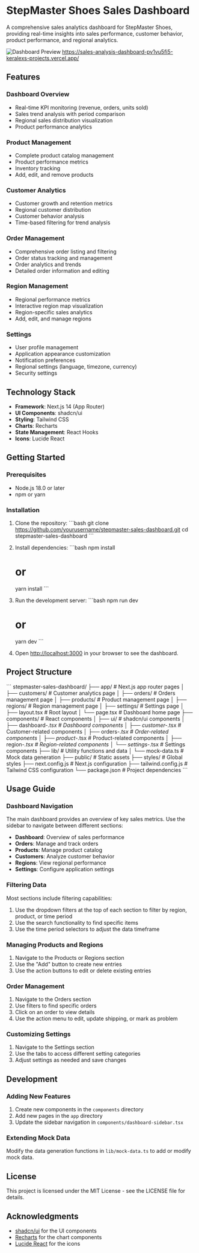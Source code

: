 # StepMaster Shoes Sales Dashboard

A comprehensive sales analytics dashboard for StepMaster Shoes, providing real-time insights into sales performance, customer behavior, product performance, and regional analytics.

![Dashboard Preview](/placeholder.svg?height=400&width=800)
https://sales-analysis-dashboard-pv1vu5fi5-keralexs-projects.vercel.app/
## Features

### Dashboard Overview
- Real-time KPI monitoring (revenue, orders, units sold)
- Sales trend analysis with period comparison
- Regional sales distribution visualization
- Product performance analytics

### Product Management
- Complete product catalog management
- Product performance metrics
- Inventory tracking
- Add, edit, and remove products

### Customer Analytics
- Customer growth and retention metrics
- Regional customer distribution
- Customer behavior analysis
- Time-based filtering for trend analysis

### Order Management
- Comprehensive order listing and filtering
- Order status tracking and management
- Order analytics and trends
- Detailed order information and editing

### Region Management
- Regional performance metrics
- Interactive region map visualization
- Region-specific sales analytics
- Add, edit, and manage regions

### Settings
- User profile management
- Application appearance customization
- Notification preferences
- Regional settings (language, timezone, currency)
- Security settings

## Technology Stack

- **Framework**: Next.js 14 (App Router)
- **UI Components**: shadcn/ui
- **Styling**: Tailwind CSS
- **Charts**: Recharts
- **State Management**: React Hooks
- **Icons**: Lucide React

## Getting Started

### Prerequisites

- Node.js 18.0 or later
- npm or yarn

### Installation

1. Clone the repository:
   \`\`\`bash
   git clone https://github.com/yourusername/stepmaster-sales-dashboard.git
   cd stepmaster-sales-dashboard
   \`\`\`

2. Install dependencies:
   \`\`\`bash
   npm install
   # or
   yarn install
   \`\`\`

3. Run the development server:
   \`\`\`bash
   npm run dev
   # or
   yarn dev
   \`\`\`

4. Open [http://localhost:3000](http://localhost:3000) in your browser to see the dashboard.

## Project Structure

\`\`\`
stepmaster-sales-dashboard/
├── app/                    # Next.js app router pages
│   ├── customers/          # Customer analytics page
│   ├── orders/             # Orders management page
│   ├── products/           # Product management page
│   ├── regions/            # Region management page
│   ├── settings/           # Settings page
│   ├── layout.tsx          # Root layout
│   └── page.tsx            # Dashboard home page
├── components/             # React components
│   ├── ui/                 # shadcn/ui components
│   ├── dashboard-*.tsx     # Dashboard components
│   ├── customer-*.tsx      # Customer-related components
│   ├── orders-*.tsx        # Order-related components
│   ├── product-*.tsx       # Product-related components
│   ├── region-*.tsx        # Region-related components
│   └── settings-*.tsx      # Settings components
├── lib/                    # Utility functions and data
│   └── mock-data.ts        # Mock data generation
├── public/                 # Static assets
├── styles/                 # Global styles
├── next.config.js          # Next.js configuration
├── tailwind.config.js      # Tailwind CSS configuration
└── package.json            # Project dependencies
\`\`\`

## Usage Guide

### Dashboard Navigation

The main dashboard provides an overview of key sales metrics. Use the sidebar to navigate between different sections:

- **Dashboard**: Overview of sales performance
- **Orders**: Manage and track orders
- **Products**: Manage product catalog
- **Customers**: Analyze customer behavior
- **Regions**: View regional performance
- **Settings**: Configure application settings

### Filtering Data

Most sections include filtering capabilities:

1. Use the dropdown filters at the top of each section to filter by region, product, or time period
2. Use the search functionality to find specific items
3. Use the time period selectors to adjust the data timeframe

### Managing Products and Regions

1. Navigate to the Products or Regions section
2. Use the "Add" button to create new entries
3. Use the action buttons to edit or delete existing entries

### Order Management

1. Navigate to the Orders section
2. Use filters to find specific orders
3. Click on an order to view details
4. Use the action menu to edit, update shipping, or mark as problem

### Customizing Settings

1. Navigate to the Settings section
2. Use the tabs to access different setting categories
3. Adjust settings as needed and save changes

## Development

### Adding New Features

1. Create new components in the `components` directory
2. Add new pages in the `app` directory
3. Update the sidebar navigation in `components/dashboard-sidebar.tsx`

### Extending Mock Data

Modify the data generation functions in `lib/mock-data.ts` to add or modify mock data.

## License

This project is licensed under the MIT License - see the LICENSE file for details.

## Acknowledgments

- [shadcn/ui](https://ui.shadcn.com/) for the UI components
- [Recharts](https://recharts.org/) for the chart components
- [Lucide React](https://lucide.dev/) for the icons
